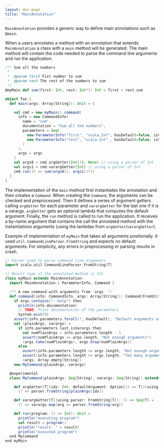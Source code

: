 ```yaml
---
layout: doc-page
title: "MainAnnotation"
---
```


`MainAnnotation` provides a generic way to define main annotations such as `@main`.

When a users annotates a method with an annotation that extends `MainAnnotation` a class with a `main` method will be generated. The main method will contain the code needed to parse the command line arguments and run the application.

```scala
/** Sum all the numbers
 *
 *  @param first Fist number to sum
 *  @param rest The rest of the numbers to sum
 */
@myMain def sum(first: Int, rest: Int*): Int = first + rest.sum
```

```scala
object foo {
  def main(args: Array[String]): Unit = {

    val cmd = new myMain().command(
      info = new CommandInfo(
        name = "sum",
        documentation = "Sum all the numbers",
        parameters = Seq(
          new ParameterInfo("first", "scala.Int", hasDefault=false, isVarargs=false, "Fist number to sum", Seq()),
          new ParameterInfo("rest", "scala.Int" , hasDefault=false, isVarargs=true, "The rest of the numbers to sum", Seq())
        )
      ),
      args = args
    )
    val args0 = cmd.argGetter[Int](0, None) // using a parser of Int
    val args1 = cmd.varargGetter[Int] // using a parser of Int
    cmd.run(() => sum(args0(), args1()*))
  }
}
```

The implementation of the `main` method first instantiates the annotation and then creates a `Command`.
When creating the `Command`, the arguments can be checked and preprocessed.
Then it defines a series of argument getters calling `argGetter` for each parameter and `varargGetter` for the last one if it is a varargs. `argGetter` gets an optional lambda that computes the default argument.
Finally, the `run` method is called to run the application. It receives a by-name argument that contains the call the annotated method with the instantiations arguments (using the lambdas from `argGetter`/`varargGetter`).


Example of implementation of `myMain` that takes all arguments positionally. It used `util.CommandLineParser.FromString` and expects no default arguments. For simplicity, any errors in preprocessing or parsing results in crash.

```scala
// Parser used to parse command line arguments
import scala.util.CommandLineParser.FromString[T]

// Result type of the annotated method is Int
class myMain extends MainAnnotation:
  import MainAnnotation.{ ParameterInfo, Command }

  /** A new command with arguments from `args` */
  def command(info: CommandInfo, args: Array[String]): Command[FromString, Int] =
    if args.contains("--help") then
      println(info.documentation)
      // TODO: Print documentation of the parameters
      System.exit(0)
    assert(info.parameters.forall(!_.hasDefault), "Default arguments are not supported")
    val (plainArgs, varargs) =
      if info.parameters.last.isVarargs then
        val numPlainArgs = info.parameters.length - 1
        assert(numPlainArgs <= args.length, "Not enough arguments")
        (args.take(numPlainArgs), args.drop(numPlainArgs))
      else
        assert(info.parameters.length <= args.length, "Not enough arguments")
        assert(info.parameters.length >= args.length, "Too many arguments")
        (args, Array.empty[String])
    new MyCommand(plainArgs, varargs)

  @experimental
  class MyCommand(plainArgs: Seq[String], varargs: Seq[String]) extends Command[FromString, Int]:

    def argGetter[T](idx: Int, defaultArgument: Option[() => T])(using parser: FromString[T]): () => T =
      () => parser.fromString(plainArgs(idx))

    def varargGetter[T](using parser: FromString[T]): () => Seq[T] =
      () => varargs.map(arg => parser.fromString(arg))

    def run(program: () => Int): Unit =
      println("executing program")
      val result = program()
      println("result: " + result)
      println("executed program")
  end MyCommand
end myMain
```
